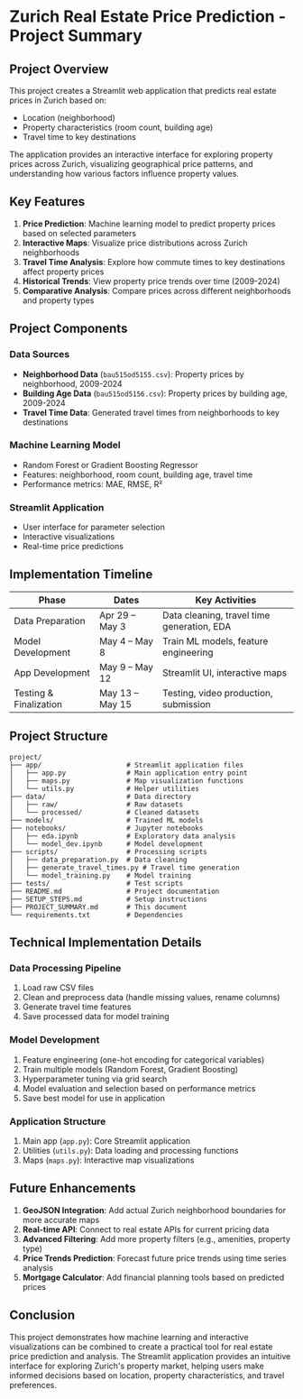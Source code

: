 # Zurich Real Estate Price Prediction - Project Summary

## Project Overview

This project creates a Streamlit web application that predicts real estate prices in Zurich based on:
- Location (neighborhood)
- Property characteristics (room count, building age)
- Travel time to key destinations

The application provides an interactive interface for exploring property prices across Zurich, visualizing geographical price patterns, and understanding how various factors influence property values.

## Key Features

1. **Price Prediction**: Machine learning model to predict property prices based on selected parameters
2. **Interactive Maps**: Visualize price distributions across Zurich neighborhoods
3. **Travel Time Analysis**: Explore how commute times to key destinations affect property prices
4. **Historical Trends**: View property price trends over time (2009-2024)
5. **Comparative Analysis**: Compare prices across different neighborhoods and property types

## Project Components

### Data Sources
- **Neighborhood Data** (`bau515od5155.csv`): Property prices by neighborhood, 2009-2024
- **Building Age Data** (`bau515od5156.csv`): Property prices by building age, 2009-2024
- **Travel Time Data**: Generated travel times from neighborhoods to key destinations

### Machine Learning Model
- Random Forest or Gradient Boosting Regressor
- Features: neighborhood, room count, building age, travel time
- Performance metrics: MAE, RMSE, R²

### Streamlit Application
- User interface for parameter selection
- Interactive visualizations
- Real-time price predictions

## Implementation Timeline

| Phase | Dates | Key Activities |
|-------|-------|---------------|
| Data Preparation | Apr 29 – May 3 | Data cleaning, travel time generation, EDA |
| Model Development | May 4 – May 8 | Train ML models, feature engineering |
| App Development | May 9 – May 12 | Streamlit UI, interactive maps |
| Testing & Finalization | May 13 – May 15 | Testing, video production, submission |

## Project Structure

```
project/
├── app/                     # Streamlit application files
│   ├── app.py               # Main application entry point
│   ├── maps.py              # Map visualization functions
│   └── utils.py             # Helper utilities
├── data/                    # Data directory
│   ├── raw/                 # Raw datasets
│   └── processed/           # Cleaned datasets
├── models/                  # Trained ML models
├── notebooks/               # Jupyter notebooks
│   ├── eda.ipynb            # Exploratory data analysis
│   └── model_dev.ipynb      # Model development
├── scripts/                 # Processing scripts
│   ├── data_preparation.py  # Data cleaning
│   ├── generate_travel_times.py # Travel time generation
│   └── model_training.py    # Model training
├── tests/                   # Test scripts
├── README.md                # Project documentation
├── SETUP_STEPS.md           # Setup instructions
├── PROJECT_SUMMARY.md       # This document
└── requirements.txt         # Dependencies
```

## Technical Implementation Details

### Data Processing Pipeline
1. Load raw CSV files
2. Clean and preprocess data (handle missing values, rename columns)
3. Generate travel time features
4. Save processed data for model training

### Model Development
1. Feature engineering (one-hot encoding for categorical variables)
2. Train multiple models (Random Forest, Gradient Boosting)
3. Hyperparameter tuning via grid search
4. Model evaluation and selection based on performance metrics
5. Save best model for use in application

### Application Structure
1. Main app (`app.py`): Core Streamlit application
2. Utilities (`utils.py`): Data loading and processing functions
3. Maps (`maps.py`): Interactive map visualizations

## Future Enhancements

1. **GeoJSON Integration**: Add actual Zurich neighborhood boundaries for more accurate maps
2. **Real-time API**: Connect to real estate APIs for current pricing data
3. **Advanced Filtering**: Add more property filters (e.g., amenities, property type)
4. **Price Trends Prediction**: Forecast future price trends using time series analysis
5. **Mortgage Calculator**: Add financial planning tools based on predicted prices

## Conclusion

This project demonstrates how machine learning and interactive visualizations can be combined to create a practical tool for real estate price prediction and analysis. The Streamlit application provides an intuitive interface for exploring Zurich's property market, helping users make informed decisions based on location, property characteristics, and travel preferences.
